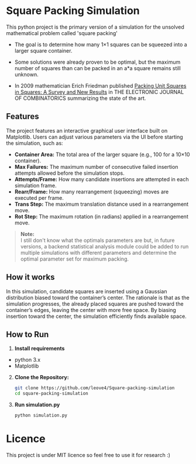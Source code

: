 # Square Packing Simulation

This python project is the primary version of a simulation for the unsolved mathematical problem called 'square packing'

- The goal is to determine how many 1×1 squares can be squeezed into a larger square container.

- Some solutions were already proven to be optimal, but the maximum number of squares than can be packed in an a*a square remains still unknown.

- In 2009 mathematician Erich Friedman published [Packing Unit Squares in Squares: A Survey and New Results](https://www.combinatorics.org/files/Surveys/ds7/ds7v5-2009/ds7-2009.html)
in THE ELECTRONIC JOURNAL OF COMBINATORICS summarizing the state of the art.

## Features

The project features an interactive graphical user interface built on Matplotlib. Users can adjust various parameters via the UI before starting the simulation, such as:

- **Container Area:** The total area of the larger square (e.g., 100 for a 10×10 container).
- **Max Failures:** The maximum number of consecutive failed insertion attempts allowed before the simulation stops.
- **Attempts/Frame:** How many candidate insertions are attempted in each simulation frame.
- **Rearr/Frame:** How many rearrangement (squeezing) moves are executed per frame.
- **Trans Step:** The maximum translation distance used in a rearrangement move.
- **Rot Step:** The maximum rotation (in radians) applied in a rearrangement move.

> **Note:**  
> I still don't know what the optimals parameters are but, in future versions, a backend statistical analysis module could be added to run multiple simulations with different parameters and determine the optimal parameter set for maximum packing.


## How it works
In this simulation, candidate squares are inserted using a Gaussian distribution biased toward the container’s center. The rationale is that as the simulation progresses, the already placed squares are pushed toward the container’s edges, leaving the center with more free space. By biasing insertion toward the center, the simulation efficiently finds available space.

## How to Run

1. **Install requirements**

- python 3.x
- Matplotlib

2. **Clone the Repository:**

   ```bash
   git clone https://github.com/leove4/Square-packing-simulation
   cd square-packing-simulation

3. **Run simulation.py**

   ```bash
   python simulation.py

# Licence
This project is under MIT licence so feel free to use it for research :)

